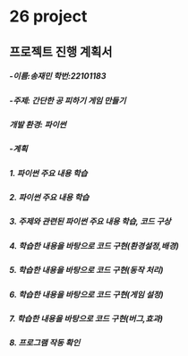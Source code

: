 # 26 project 
## 프로젝트 진행 계획서
##### -이름:송재민  학번:22101183
##### -주제: 간단한 공 피하기 게임 만들기
#####       개발 환경: 파이썬

  
#####  -계획
#####     1. 파이썬 주요 내용 학습
#####    2. 파이썬 주요 내용 학습
#####    3. 주제와 관련된 파이썬 주요 내용 학습, 코드 구상
#####    4. 학습한 내용을 바탕으로 코드 구현(환경설정,배경)
#####    5. 학습한 내용을 바탕으로 코드 구현(동작 처리)
#####    6. 학습한 내용을 바탕으로 코드 구현(게임 설정)
#####    7. 학습한 내용을 바탕으로 코드 구현(버그,효과)
#####    8. 프로그램 작동 확인

